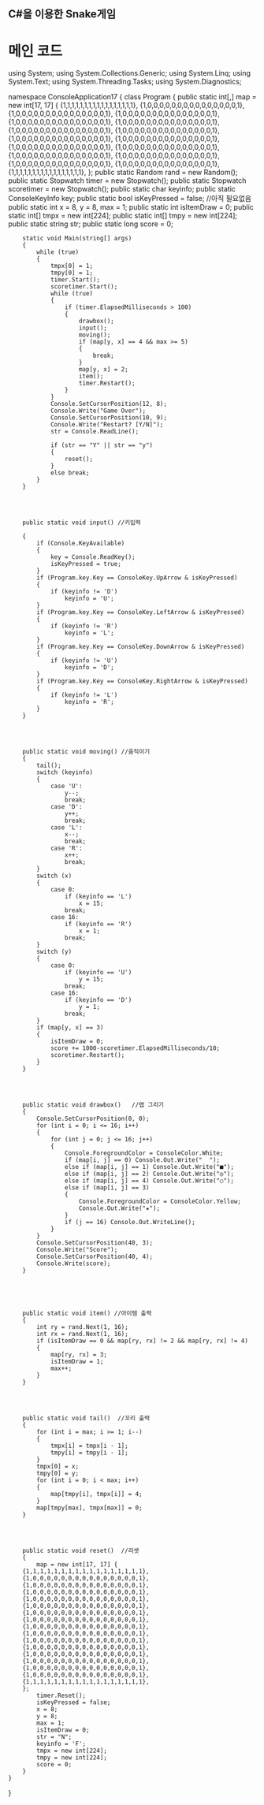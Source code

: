 ## C#을 이용한 Snake게임
# 메인 코드

using System;
using System.Collections.Generic;
using System.Linq;
using System.Text;
using System.Threading.Tasks;
using System.Diagnostics;

namespace ConsoleApplication17
{
    class Program
    {
        public static int[,] map = new int[17, 17] {
        {1,1,1,1,1,1,1,1,1,1,1,1,1,1,1,1,1},
        {1,0,0,0,0,0,0,0,0,0,0,0,0,0,0,0,1},
        {1,0,0,0,0,0,0,0,0,0,0,0,0,0,0,0,1},
        {1,0,0,0,0,0,0,0,0,0,0,0,0,0,0,0,1},
        {1,0,0,0,0,0,0,0,0,0,0,0,0,0,0,0,1},
        {1,0,0,0,0,0,0,0,0,0,0,0,0,0,0,0,1},
        {1,0,0,0,0,0,0,0,0,0,0,0,0,0,0,0,1},
        {1,0,0,0,0,0,0,0,0,0,0,0,0,0,0,0,1},
        {1,0,0,0,0,0,0,0,0,0,0,0,0,0,0,0,1},
        {1,0,0,0,0,0,0,0,0,0,0,0,0,0,0,0,1},
        {1,0,0,0,0,0,0,0,0,0,0,0,0,0,0,0,1},
        {1,0,0,0,0,0,0,0,0,0,0,0,0,0,0,0,1},
        {1,0,0,0,0,0,0,0,0,0,0,0,0,0,0,0,1},
        {1,0,0,0,0,0,0,0,0,0,0,0,0,0,0,0,1},
        {1,0,0,0,0,0,0,0,0,0,0,0,0,0,0,0,1},
        {1,0,0,0,0,0,0,0,0,0,0,0,0,0,0,0,1},
        {1,1,1,1,1,1,1,1,1,1,1,1,1,1,1,1,1},
        };
        public static Random rand = new Random();
        public static Stopwatch timer = new Stopwatch();
        public static Stopwatch scoretimer = new Stopwatch();
        public static char keyinfo;
        public static ConsoleKeyInfo key;
        public static bool isKeyPressed = false; //아직 필요없음
        public static int x = 8, y = 8, max = 1;
        public static int isItemDraw = 0;
        public static int[] tmpx = new int[224];
        public static int[] tmpy = new int[224];
        public static string str;
        public static long score = 0;


        static void Main(string[] args)
        {
            while (true)
            {
                tmpx[0] = 1;
                tmpy[0] = 1;
                timer.Start();
                scoretimer.Start();
                while (true)
                {
                    if (timer.ElapsedMilliseconds > 100)
                    {
                        drawbox();
                        input();
                        moving();
                        if (map[y, x] == 4 && max >= 5)
                        {
                            break;
                        }
                        map[y, x] = 2;
                        item();
                        timer.Restart();
                    }
                }
                Console.SetCursorPosition(12, 8);
                Console.Write("Game Over");
                Console.SetCursorPosition(10, 9);
                Console.Write("Restart? [Y/N]");
                str = Console.ReadLine();

                if (str == "Y" || str == "y")
                {
                    reset();
                }
                else break;
            }
        }
        



        public static void input() //키입력

        {
            if (Console.KeyAvailable)
            {
                key = Console.ReadKey();
                isKeyPressed = true;
            }
            if (Program.key.Key == ConsoleKey.UpArrow & isKeyPressed)
            {
                if (keyinfo != 'D')
                    keyinfo = 'U';
            }
            if (Program.key.Key == ConsoleKey.LeftArrow & isKeyPressed)
            {
                if (keyinfo != 'R')
                    keyinfo = 'L';
            }
            if (Program.key.Key == ConsoleKey.DownArrow & isKeyPressed)
            {
                if (keyinfo != 'U')
                    keyinfo = 'D';
            }
            if (Program.key.Key == ConsoleKey.RightArrow & isKeyPressed)
            {
                if (keyinfo != 'L')
                    keyinfo = 'R';
            }
        }




        public static void moving() //움직이기
        {
            tail();
            switch (keyinfo)
            {
                case 'U':
                    y--;
                    break;
                case 'D':
                    y++;
                    break;
                case 'L':
                    x--;
                    break;
                case 'R':
                    x++;
                    break;
            }
            switch (x)
            {
                case 0:
                    if (keyinfo == 'L')
                        x = 15;
                    break;
                case 16:
                    if (keyinfo == 'R')
                        x = 1;
                    break;
            }
            switch (y)
            {
                case 0:
                    if (keyinfo == 'U')
                        y = 15;
                    break;
                case 16:
                    if (keyinfo == 'D')
                        y = 1;
                    break;
            }
            if (map[y, x] == 3)
            {
                isItemDraw = 0;
                score += 1000-scoretimer.ElapsedMilliseconds/10;
                scoretimer.Restart();
            }
        }




        public static void drawbox()   //맵 그리기
        {
            Console.SetCursorPosition(0, 0);
            for (int i = 0; i <= 16; i++)
            {
                for (int j = 0; j <= 16; j++)
                {
                    Console.ForegroundColor = ConsoleColor.White;
                    if (map[i, j] == 0) Console.Out.Write("  ");
                    else if (map[i, j] == 1) Console.Out.Write("■");
                    else if (map[i, j] == 2) Console.Out.Write("◎");
                    else if (map[i, j] == 4) Console.Out.Write("○");
                    else if (map[i, j] == 3)
                    {
                        Console.ForegroundColor = ConsoleColor.Yellow;
                        Console.Out.Write("★");
                    }
                    if (j == 16) Console.Out.WriteLine();
                }
            }
            Console.SetCursorPosition(40, 3);
            Console.Write("Score");
            Console.SetCursorPosition(40, 4);
            Console.Write(score);
        }





        public static void item() //아이템 출력
        {
            int ry = rand.Next(1, 16);
            int rx = rand.Next(1, 16);
            if (isItemDraw == 0 && map[ry, rx] != 2 && map[ry, rx] != 4)
            {
                map[ry, rx] = 3;
                isItemDraw = 1;
                max++;
            }
        }




        public static void tail()  //꼬리 출력
        {
            for (int i = max; i >= 1; i--)
            {
                tmpx[i] = tmpx[i - 1];
                tmpy[i] = tmpy[i - 1];
            }
            tmpx[0] = x;
            tmpy[0] = y;
            for (int i = 0; i < max; i++)
            {
                map[tmpy[i], tmpx[i]] = 4;
            }
            map[tmpy[max], tmpx[max]] = 0;
        }




        public static void reset()  //리셋
        {
            map = new int[17, 17] {
        {1,1,1,1,1,1,1,1,1,1,1,1,1,1,1,1,1},
        {1,0,0,0,0,0,0,0,0,0,0,0,0,0,0,0,1},
        {1,0,0,0,0,0,0,0,0,0,0,0,0,0,0,0,1},
        {1,0,0,0,0,0,0,0,0,0,0,0,0,0,0,0,1},
        {1,0,0,0,0,0,0,0,0,0,0,0,0,0,0,0,1},
        {1,0,0,0,0,0,0,0,0,0,0,0,0,0,0,0,1},
        {1,0,0,0,0,0,0,0,0,0,0,0,0,0,0,0,1},
        {1,0,0,0,0,0,0,0,0,0,0,0,0,0,0,0,1},
        {1,0,0,0,0,0,0,0,0,0,0,0,0,0,0,0,1},
        {1,0,0,0,0,0,0,0,0,0,0,0,0,0,0,0,1},
        {1,0,0,0,0,0,0,0,0,0,0,0,0,0,0,0,1},
        {1,0,0,0,0,0,0,0,0,0,0,0,0,0,0,0,1},
        {1,0,0,0,0,0,0,0,0,0,0,0,0,0,0,0,1},
        {1,0,0,0,0,0,0,0,0,0,0,0,0,0,0,0,1},
        {1,0,0,0,0,0,0,0,0,0,0,0,0,0,0,0,1},
        {1,0,0,0,0,0,0,0,0,0,0,0,0,0,0,0,1},
        {1,1,1,1,1,1,1,1,1,1,1,1,1,1,1,1,1},
        };
            timer.Reset();
            isKeyPressed = false;
            x = 8;
            y = 8;
            max = 1;
            isItemDraw = 0;
            str = "N";
            keyinfo = 'F';
            tmpx = new int[224];
            tmpy = new int[224];
            score = 0;
        }
    }
}
